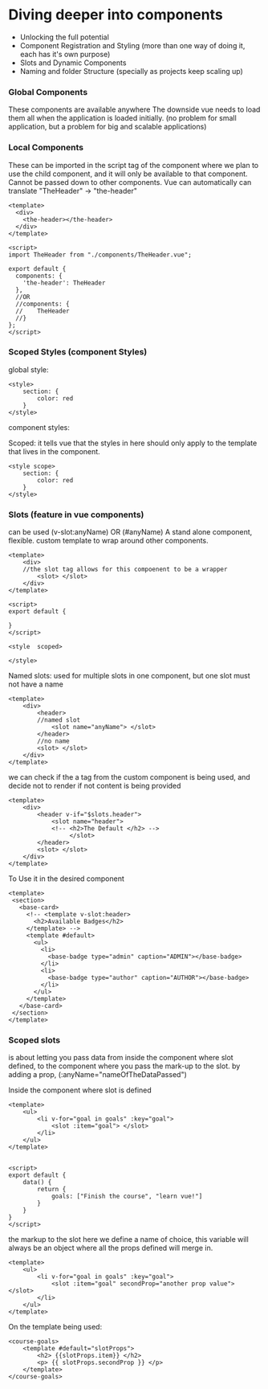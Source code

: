 # Diving deeper into components

- Unlocking the full potential
- Component Registration and Styling (more than one way of doing it, each has it's own purpose)
- Slots and Dynamic Components
- Naming and folder Structure (specially as projects keep scaling up)



### Global Components

These components are available anywhere
The downside vue needs to load them all when the application is loaded initially. (no problem for small application, but a problem for big and scalable applications)

### Local Components

These can be imported in the script tag of the component where we plan to use the child component, and it will only be available to that component.
Cannot be passed down to other components. 
Vue can automatically can translate "TheHeader" -> "the-header"


```
<template>
  <div>
    <the-header></the-header>
  </div>
</template>

<script>
import TheHeader from "./components/TheHeader.vue";

export default {
  components: {
    'the-header': TheHeader
  },
  //OR
  //components: {
  //    TheHeader
  //}
};
</script>
```


### Scoped Styles (component Styles)
global style:
```
<style>
    section: {
        color: red
    }
</style>
```
component styles:

Scoped: it tells vue that the styles in here should only apply to the template that lives in the component.
```
<style scope>
    section: {
        color: red
    }
</style>
```


### Slots (feature in vue components)
can be used (v-slot:anyName) OR  (#anyName)
A stand alone component, flexible.
custom template to wrap around other components.


```
<template>
    <div> 
    //the slot tag allows for this compoenent to be a wrapper
        <slot> </slot>
    </div>
</template>

<script>
export default {
    
}
</script>

<style  scoped>

</style>
```

Named slots: used for multiple slots in one component, but one slot must not have a name
```
<template>
    <div> 
        <header>
        //named slot
            <slot name="anyName"> </slot>
        </header>
        //no name
        <slot> </slot>
    </div>
</template>
```

we can check if the a tag from the custom component is being used, and decide not to render if not content is being provided

```
<template>
    <div> 
        <header v-if="$slots.header">
            <slot name="header">
            <!-- <h2>The Default </h2> -->
                 </slot>
        </header>
        <slot> </slot>
    </div>
</template>
```

To Use it in the desired component
 
 ```
 <template>
  <section>
    <base-card>
      <!-- <template v-slot:header>
        <h2>Available Badges</h2>
      </template> -->
      <template #default>
        <ul>
          <li>
            <base-badge type="admin" caption="ADMIN"></base-badge>
          </li>
          <li>
            <base-badge type="author" caption="AUTHOR"></base-badge>
          </li>
        </ul>
      </template>
    </base-card>
  </section>
</template>
```

### Scoped slots
is about letting you pass data from inside the component where slot defined, to the component where you pass the mark-up to the slot. by adding a prop, 
(:anyName="nameOfTheDataPassed")




Inside the component where slot is defined
```
<template>
    <ul> 
        <li v-for="goal in goals" :key="goal">
            <slot :item="goal"> </slot>
        </li>
    </ul>
</template>


<script>
export default {
    data() {
        return {
            goals: ["Finish the course", "learn vue!"]
        }
    }
}
</script>
```

the markup to the slot
here we define a name of choice, this variable will always be an object where all the props defined will merge in. 


```
<template>
    <ul> 
        <li v-for="goal in goals" :key="goal">
            <slot :item="goal" secondProp="another prop value"> </slot>
        </li>
    </ul>
</template>

```


On the template being used:
```
<course-goals>
    <template #default="slotProps">
        <h2> {{slotProps.item}} </h2>
        <p> {{ slotProps.secondProp }} </p>
    </template>
</course-goals>
```